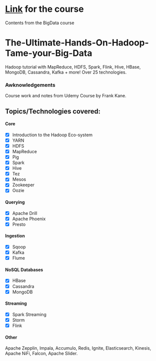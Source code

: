# [Link](udemy.com/course/the-ultimate-hands-on-hadoop-tame-your-big-data/) for the course 
Contents from the BigData course

# The-Ultimate-Hands-On-Hadoop-Tame-your-Big-Data
Hadoop tutorial with MapReduce, HDFS, Spark, Flink, Hive, HBase, MongoDB, Cassandra, Kafka + more! Over 25 technologies.

### Awknowledgements

Course work and notes from Udemy Course by Frank Kane.

## **Topics/Technologies covered:**

#### Core
- [x] Introduction to the Hadoop Eco-system
- [x] YARN
- [x] HDFS
- [x] MapReduce
- [x] Pig
- [x] Spark
- [x] Hive
- [x] Tez
- [x] Mesos
- [x] Zookeeper
- [x] Oozie
#### Querying
- [x] Apache Drill
- [x] Apache Phoenix
- [x] Presto
#### Ingestion
- [x] Sqoop
- [x] Kafka
- [x] Flume
#### NoSQL Databases
- [x] HBase
- [x] Cassandra
- [x] MongoDB
#### Streaming
- [x] Spark Streaming
- [x] Storm
- [x] Flink
#### Other
Apache Zepplin, Impala, Accumulo, Redis, Ignite, Elasticsearch, Kinesis, Apache NiFi, Falcon, Apache Slider.
